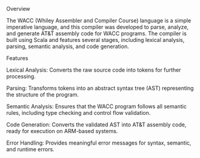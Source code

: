Overview

The WACC (Whiley Assembler and Compiler Course) language is a simple imperative language, and this compiler was developed to parse, analyze, and generate AT&T assembly code for WACC programs.
The compiler is built using Scala and features several stages, including lexical analysis, parsing, semantic analysis, and code generation.


Features

Lexical Analysis:
Converts the raw source code into tokens for further processing.

Parsing: 
Transforms tokens into an abstract syntax tree (AST) representing the structure of the program.

Semantic Analysis: 
Ensures that the WACC program follows all semantic rules, including type checking and control flow validation.

Code Generation: 
Converts the validated AST into AT&T assembly code, ready for execution on ARM-based systems.

Error Handling: 
Provides meaningful error messages for syntax, semantic, and runtime errors.
